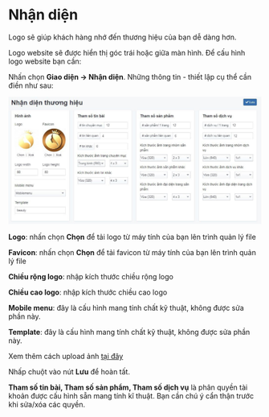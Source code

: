 # Nhận diện

Logo sẽ giúp khách hàng nhớ đến thương hiệu của bạn dễ dàng hơn.

Logo website sẽ được hiển thị góc trái hoặc giữa màn hình. Để cấu hình logo website bạn cần:

Nhấn chọn **Giao diện -> Nhận diện**. Những thông tin - thiết lập cụ thể cần điền như sau:

![nhandien.jpg (122 KB)](img/nhandien.jpg)

**Logo**: nhấn chọn **Chọn** để tải logo từ máy tính của bạn lên trình quản lý file

**Favicon**: nhấn chọn **Chọn** để tải favicon từ máy tính của bạn lên trình quản lý file

**Chiều rộng logo**: nhập kích thước chiều rộng logo

**Chiều cao logo**: nhập kích thước chiều cao logo

**Mobile menu**: đây là cấu hình mang tính chất kỹ thuật, không được sửa phần này.

**Template**: đây là cấu hình mang tính chất kỹ thuật, không được sửa phần này.

Xem thêm cách upload ảnh [tại đây](https://mkmate.osd.vn/docs/common/finder)

Nhấp chuột vào nút **Lưu** để hoàn tất.

**Tham số tin bài, Tham số sản phẩm, Tham số dịch vụ** là phân quyền tài khoản được cấu hình sẵn mang tính kĩ thuật. Bạn cần chú ý cẩn thận trước khi sửa/xóa các quyền.